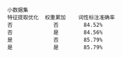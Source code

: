     小数据集
    特征提取优化  权重累加    词性标注准确率
    否             否        84.52%
    否             是        84.56%
    是             否        85.79%
    是             是        85.79%
